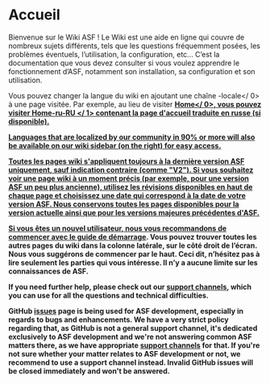 # Accueil

Bienvenue sur le Wiki ASF ! Le Wiki est une aide en ligne qui couvre de nombreux sujets différents, tels que les questions fréquemment posées, les problèmes éventuels, l’utilisation, la configuration, etc... C’est la documentation que vous devez consulter si vous voulez apprendre le fonctionnement d’ASF, notamment son installation, sa configuration et son utilisation.

Vous pouvez changer la langue du wiki en ajoutant une chaîne -locale</ 0> à une page visitée. Par exemple, au lieu de visiter <strong><a href="https://github.com/JustArchiNET/ArchiSteamFarm/wiki/Home">Home</ 0>, vous pouvez visiter <strong><a href="https://github.com/JustArchiNET/ArchiSteamFarm/wiki/Home-ru-RU">Home-ru-RU </ 1> contenant la page d'accueil traduite en russe (si disponible).
 
 Languages that are localized by our community in 90% or more will also be available on our wiki sidebar (on the right) for easy access.</p>

<p>Toutes les pages wiki s'appliquent toujours à la <strong><a href="https://github.com/JustArchiNET/ArchiSteamFarm/releases"> dernière version ASF </ 0> uniquement, sauf indication contraire (comme "V2"). Si vous souhaitez voir une page wiki à un moment précis (par exemple, pour une version ASF un peu plus ancienne), utilisez les <strong><a href="https://github.com/JustArchiNET/ArchiSteamFarm/wiki/_history">révisions</ 0> disponibles en haut de chaque page et choisissez une date qui correspond à la date de votre version ASF. Nous conservons toutes les pages disponibles pour la version actuelle ainsi que pour les versions majeures précédentes d'ASF.</p>

<p>Si vous êtes un nouvel utilisateur, nous vous recommandons de commencer avec le guide de <strong><a href="https://github.com/JustArchiNET/ArchiSteamFarm/wiki/Setting-up">démarrage</a></strong>. Vous pouvez trouver toutes les autres pages du wiki dans la colonne latérale, sur le côté droit de l’écran. Nous vous suggérons de commencer par le haut. Ceci dit, n’hésitez pas à lire seulement les parties qui vous intéresse. Il n’y a aucune limite sur les connaissances de ASF.</p>

<p>If you need further help, please check out our <strong><a href="https://github.com/JustArchiNET/ArchiSteamFarm/blob/master/SUPPORT.md">support channels</a></strong>, which you can use for all the questions and technical difficulties.</p>

<p>GitHub <strong><a href="https://github.com/JustArchiNET/ArchiSteamFarm/issues">issues</a></strong> page is being used for ASF development, especially in regards to bugs and enhancements. We have a very strict policy regarding that, as GitHub is <strong>not</strong> a general support channel, it's dedicated exclusively to ASF development and we're not answering common ASF matters there, as we have appropriate <strong><a href="https://github.com/JustArchiNET/ArchiSteamFarm/blob/master/SUPPORT.md">support channels</a></strong> for that. If you're not sure whether your matter relates to ASF development or not, we recommend to use a support channel instead. Invalid GitHub issues will be closed immediately and won't be answered.</p>